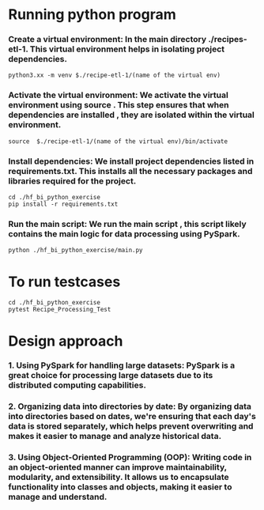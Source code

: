 # Running python program
### Create a virtual environment: In the main directory ./recipes-etl-1. This virtual environment helps in isolating project dependencies.
```
python3.xx -m venv $./recipe-etl-1/(name of the virtual env)
```

### Activate the virtual environment: We activate the virtual environment using source . This step ensures that when dependencies are installed , they are isolated within the virtual environment.
```
source  $./recipe-etl-1/(name of the virtual env)/bin/activate
```
### Install dependencies: We install project dependencies listed in requirements.txt. This installs all the necessary packages and libraries required for the project.
```
cd ./hf_bi_python_exercise
pip install -r requirements.txt
```
### Run the main script: We run the main script , this script likely contains the main logic for data processing using PySpark.
```
python ./hf_bi_python_exercise/main.py
```
# To run testcases
```
cd ./hf_bi_python_exercise
pytest Recipe_Processing_Test
```

# Design approach
### 1. Using PySpark for handling large datasets: PySpark is a great choice for processing large datasets due to its distributed computing capabilities.

### 2.	Organizing data into directories by date: By organizing  data into directories based on dates, we're ensuring that each day's data is stored separately, which helps prevent overwriting and makes it easier to manage and analyze historical data.

### 3.	Using Object-Oriented Programming (OOP): Writing  code in an object-oriented manner can improve maintainability, modularity, and extensibility. It allows us to encapsulate functionality into classes and objects, making it easier to manage and understand.


